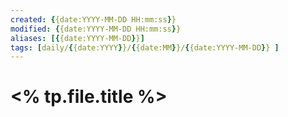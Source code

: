 ```yaml
---
created: {{date:YYYY-MM-DD HH:mm:ss}}
modified: {{date:YYYY-MM-DD HH:mm:ss}}
aliases: [{{date:YYYY-MM-DD}}]
tags: [daily/{{date:YYYY}}/{{date:MM}}/{{date:YYYY-MM-DD}} ]
---
```


# <% tp.file.title %>
















